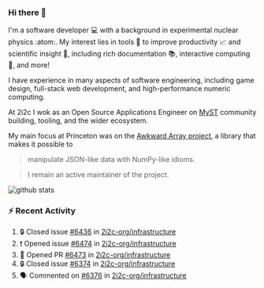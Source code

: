 ### Hi there 👋 

I'm a software developer 💻 with a background in experimental nuclear physics :atom:. My interest lies in tools :wrench: to improve productivity :chart_with_upwards_trend: and scientific insight :telescope:, including rich documentation 📚, interactive computing 🧮, and more! 

I have experience in many aspects of software engineering, including game design, full-stack web development, and high-performance numeric computing. 

At 2i2c I wok as an Open Source Applications Engineer on [MyST](https://github.com/jupyter-book/mystmd) community building, tooling, and the wider ecosystem. 

My main focus at Princeton was on the [Awkward Array project](awkward-array.org/), a library that makes it possible to 
> manipulate JSON-like data with NumPy-like idioms.

> I remain an active maintainer of the project. 

![github stats](https://github-readme-stats.vercel.app/api?username=agoose77&show_icons=true&hide_rank=true&hide_title=true&bg_color=30,e76445,904e95&text_color=efe3ec&icon_color=efe3ec)
<!--
**agoose77/agoose77** is a ✨ _special_ ✨ repository because its `README.md` (this file) appears on your GitHub profile.

Here are some ideas to get you started:

- 🔭 I’m currently working on ...
- 🌱 I’m currently learning ...
- 👯 I’m looking to collaborate on ...
- 🤔 I’m looking for help with ...
- 💬 Ask me about ...
- 📫 How to reach me: ...
- 😄 Pronouns: ...
- ⚡ Fun fact: ...
-->

### :zap: Recent Activity

<!--START_SECTION:activity-->
1. 🔒 Closed issue [#6436](https://github.com/2i2c-org/infrastructure/issues/6436) in [2i2c-org/infrastructure](https://github.com/2i2c-org/infrastructure)
2. ❗ Opened issue [#6474](https://github.com/2i2c-org/infrastructure/issues/6474) in [2i2c-org/infrastructure](https://github.com/2i2c-org/infrastructure)
3. 💪 Opened PR [#6473](https://github.com/2i2c-org/infrastructure/pull/6473) in [2i2c-org/infrastructure](https://github.com/2i2c-org/infrastructure)
4. 🔒 Closed issue [#6374](https://github.com/2i2c-org/infrastructure/issues/6374) in [2i2c-org/infrastructure](https://github.com/2i2c-org/infrastructure)
5. 🗣 Commented on [#6376](https://github.com/2i2c-org/infrastructure/issues/6376#issuecomment-3132127160) in [2i2c-org/infrastructure](https://github.com/2i2c-org/infrastructure)
<!--END_SECTION:activity-->
